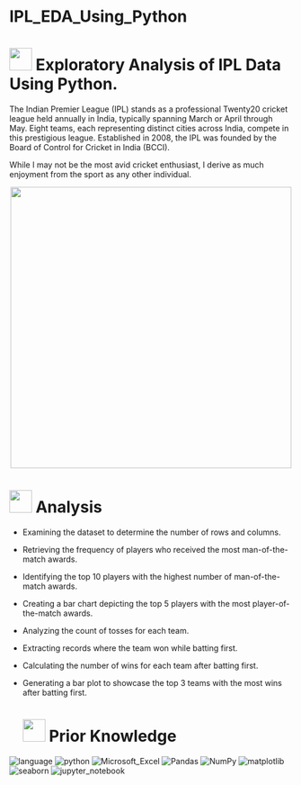 <h1>IPL_EDA_Using_Python</h1>



# <img src="[https://media3.giphy.com/media/Y2bg1nXckj3246iCuP/giphy.gif?cid=6c09b952bs5h1o97qiyqan0y8quvqorn4q4092vwoo1gdm4z&ep=v1_internal_gif_by_id&rid=giphy.gif&ct=s](https://giphy.com/gifs/meta11official-esports-avatar-metaverse-1CSJunEauOLej2vbQx)" width=40 height=40> **Exploratory Analysis of IPL Data Using Python.**



The Indian Premier League (IPL) stands as a professional Twenty20 cricket league held annually in India, typically spanning March or April through May. Eight teams, each representing distinct cities across India, compete in this prestigious league. Established in 2008, the IPL was founded by the Board of Control for Cricket in India (BCCI).

While I may not be the most avid cricket enthusiast, I derive as much enjoyment from the sport as any other individual.

 <p align="center"><img src="https://i0.wp.com/ythisnews.com/wp-content/uploads/2020/07/ipl.gif?fit=755%2C389&ssl=1"  width="500px" >
 </p>

 
# <img src="https://media.tenor.com/lvLaG5hPCncAAAAd/data-analysis.gif" width="40"> **Analysis**

- Examining the dataset to determine the number of rows and columns.
- Retrieving the frequency of players who received the most man-of-the-match awards.
- Identifying the top 10 players with the highest number of man-of-the-match awards.
- Creating a bar chart depicting the top 5 players with the most player-of-the-match awards.
- Analyzing the count of tosses for each team.
- Extracting records where the team won while batting first.
- Calculating the number of wins for each team after batting first.
- Generating a bar plot to showcase the top 3 teams with the most wins after batting first.


  # <img src="https://thumbs.gfycat.com/MiniatureShallowBuck-max-1mb.gif" width="40"> **Prior Knowledge**
![language](https://img.shields.io/badge/language-%23013243.svg?style=flat&logo=language&logoColor=white) ![python](https://img.shields.io/badge/Python-%2300f.svg?style=flat&logo=Python&logoColor=white) ![Microsoft_Excel](https://img.shields.io/badge/Microsoft_Excel-%23013243.svg?style=flat&logo=Microsoft_Excel&logoColor=white) ![Pandas](https://img.shields.io/badge/pandas-%23150458.svg?style=flat&logo=pandas&logoColor=white) ![NumPy](https://img.shields.io/badge/numpy-%23013243.svg?style=flat&logo=numpy&logoColor=white) ![matplotlib](https://img.shields.io/badge/matplotlib-%23013243.svg?style=flat&logo=matplotlib&logoColor=orange) ![seaborn](https://img.shields.io/badge/seaborn-%23013243.svg?style=flat&logo=seaborn&logoColor=white) ![jupyter_notebook](https://img.shields.io/badge/jupyter_notebook-%23013243.svg?style=flat&logo=jupyter_notebook&logoColor=white)
